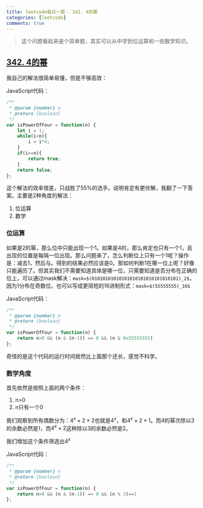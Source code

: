 ```yaml
---
title: leetcode每日一题： 342. 4的幂
categories: [leetcode]
comments: true
---
```


> 这个问题看起来是个简单题，其实可以从中学到位运算和一些数学知识。

## [342. 4的幂](https://leetcode-cn.com/problems/power-of-four/)

我自己的解法很简单易懂，但是不够高效：

<!--more-->

JavaScript代码：

```javascript
/**
 * @param {number} n
 * @return {boolean}
 */
var isPowerOfFour = function(n) {
    let i = 1;
    while(i<n){
        i = i*4;
    }
    if(i==n){
        return true;
    }
    return false;
};
```

这个解法的效率很差，只战胜了55%的选手。说明肯定有更优解，我翻了一下答案。主要是2种角度的解法：

1. 位运算
2. 数学

### 位运算

如果是2的幂，那么位中只能出现一个1。如果是4的，那么肯定也只有一个1，且出现的位置是每隔一位出现。那么问题来了，怎么判断位上只有一个1呢？操作是：减去1，然后与。得到的结果必然应该是0。那如何判断1在哪一位上呢？好像只能遍历了。但其实我们不需要知道具体是哪一位，只需要知道是否分布在正确的位上，可以通过mask解决：`mask=$(01010101010101010101010101010101)_2$`，因为1分布在奇数位。也可以写成更简短的16进制形式：`mask=$(55555555)_16$`

JavaScript代码：

```javascript
/**
 * @param {number} n
 * @return {boolean}
 */
var isPowerOfFour = function(n) {
    return n>0 && (n & (n-1)) == 0 && (n & 0x55555555)
};
```

奇怪的是这个代码的运行时间居然比上面那个还长，感觉不科学。

### 数学角度

首先依然是按照上面的两个条件：

1. n>0
2. n只有一个0

我们观察到所有偶数分为：$4^x \times 2 \times 2$也就是$4^x$，和$4^x \times 2 \times 1$。而4的幂次除以3的余数必然是1，而$4^x \times 2$这种除以3的余数必然是2。

我们增加这个条件筛选出$4^x$

JavaScript代码：

```javascript
/**
 * @param {number} n
 * @return {boolean}
 */
var isPowerOfFour = function(n) {
    return n>0 && (n & (n-1)) == 0 && (n % 3)==1
};
```